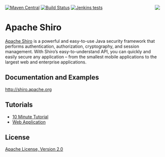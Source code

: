 [<img src="http://shiro.apache.org/assets/images/apache-shiro-logo.png" align="right" />](http://shiro.apache.org)

[![Maven Central](https://img.shields.io/maven-central/v/org.apache.shiro/shiro-core.svg)]()
[![Build Status](https://builds.apache.org/job/Shiro-master/badge/icon)](https://builds.apache.org/job/Shiro-master)
[![Jenkins tests](https://img.shields.io/jenkins/tests/https/builds.apache.org/view/S-Z/view/Shiro/job/Shiro-master.svg?compact_message)](https://builds.apache.org/view/S-Z/view/Shiro/job/Shiro-master/test_results_analyzer/)

Apache Shiro
============

[Apache Shiro](http://shiro.apache.org) is a powerful and easy-to-use Java security framework that performs authentication, authorization, cryptography, and session management. With Shiro’s easy-to-understand API, you can quickly and easily secure any application – from the smallest mobile applications to the largest web and enterprise applications.

Documentation and Examples
--------------------------
http://shiro.apache.org

Tutorials
---------
* [10 Minute Tutorial](http://shiro.apache.org/10-minute-tutorial.html)
* [Web Application](http://shiro.apache.org/webapp-tutorial.html) 

License
-------
[Apache License, Version 2.0](https://www.apache.org/licenses/LICENSE-2.0.txt)


